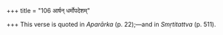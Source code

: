 +++
title = "106 आर्षन् धर्मोपदेशम्"

+++
This verse is quoted in *Aparārka* (p. 22);—and in *Smṛtitattva* (p.
511).
